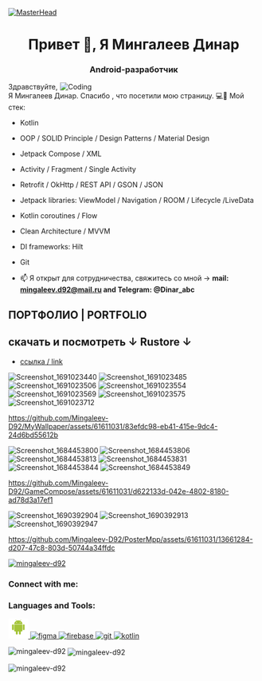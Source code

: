 [![MasterHead](https://cdn-images-1.medium.com/max/1024/1*hak4JqwYiAa_NbSPh9M5Zw.gif)](https://rishavchanda.io)
<h1 align="center">Привет 👋, Я Мингалеев Динар</h1>
<h3 align="center">Android-разработчик</h3>
<img align="right" alt="Coding" width="400" src="https://cdn.dribbble.com/users/1162077/screenshots/3848914/programmer.gif">


Здравствуйте, Я Мингалеев Динар. Спасибо , что посетили мою страницу.
💻📱 Мой стек:
- Kotlin
- OOP / SOLID Principle / Design Patterns / Material Design
- Jetpack Compose / XML
- Activity / Fragment / Single Activity
- Retrofit / OkHttp / REST API / GSON / JSON
- Jetpack libraries: ViewModel / Navigation / ROOM / Lifecycle /LiveData
- Kotlin coroutines / Flow
- Clean Architecture / MVVM
- DI frameworks: Hilt
- Git

- 📫 Я открыт для сотрудничества, свяжитесь со мной  -> **mail: mingaleev.d92@mail.ru and Telegram: @Dinar_abc**

## ПОРТФОЛИО | PORTFOLIO

## скачать и посмотреть  ↓ Rustore ↓

- [ссылка / link](https://clck.ru/35BgBW) <RUSTORE>

![Screenshot_1691023440](https://github.com/Mingaleev-D92/MyWallpaper/assets/61611031/8daadd38-169c-4ce5-9842-45acb72a7224)
![Screenshot_1691023485](https://github.com/Mingaleev-D92/MyWallpaper/assets/61611031/94b8d444-8b86-4266-99f0-d693a7bdda76)
![Screenshot_1691023506](https://github.com/Mingaleev-D92/MyWallpaper/assets/61611031/e3e9d902-1aa7-443c-bd0f-d917c41c96b7)
![Screenshot_1691023554](https://github.com/Mingaleev-D92/MyWallpaper/assets/61611031/ebe05f66-3e4a-465b-9d62-9f454aa7e0c0)
![Screenshot_1691023569](https://github.com/Mingaleev-D92/MyWallpaper/assets/61611031/93921aa1-bd44-49a0-a2b5-c1fb79c4cb26)
![Screenshot_1691023575](https://github.com/Mingaleev-D92/MyWallpaper/assets/61611031/a56b378d-8910-4df5-a194-47039d633b46)
![Screenshot_1691023712](https://github.com/Mingaleev-D92/MyWallpaper/assets/61611031/3cdebd69-6559-41f2-af57-7b24196aed58)

https://github.com/Mingaleev-D92/MyWallpaper/assets/61611031/83efdc98-eb41-415e-9dc4-24d6bd55612b

![Screenshot_1684453800](https://github.com/Mingaleev-D92/GameCompose/assets/61611031/fd8a5735-0b93-46b5-bc69-208ee31f5d57)
![Screenshot_1684453806](https://github.com/Mingaleev-D92/GameCompose/assets/61611031/a2952407-069e-42c4-8b9b-4ab63bd566f5)
![Screenshot_1684453813](https://github.com/Mingaleev-D92/GameCompose/assets/61611031/10f521a7-fd96-4c6f-b933-a5cde8aaac4b)
![Screenshot_1684453831](https://github.com/Mingaleev-D92/GameCompose/assets/61611031/1afe284d-d8de-468f-aeae-8c0b62e72085)
![Screenshot_1684453844](https://github.com/Mingaleev-D92/GameCompose/assets/61611031/1006a999-c56a-4da0-87a7-aac852b6e53b)
![Screenshot_1684453849](https://github.com/Mingaleev-D92/GameCompose/assets/61611031/7ad5ef0a-4213-4979-872b-7e56249ce38e)

https://github.com/Mingaleev-D92/GameCompose/assets/61611031/d622133d-042e-4802-8180-ad78d3a17ef1

![Screenshot_1690392904](https://github.com/Mingaleev-D92/PosterMpp/assets/61611031/3b274d17-f895-4498-952a-4fcbd436fd13)
![Screenshot_1690392913](https://github.com/Mingaleev-D92/PosterMpp/assets/61611031/4f10fbe7-6510-4c54-9979-550a8282321e)
![Screenshot_1690392947](https://github.com/Mingaleev-D92/PosterMpp/assets/61611031/e0298f1e-abc2-4055-bf11-08050a7ade0d)

https://github.com/Mingaleev-D92/PosterMpp/assets/61611031/13661284-d207-47c8-803d-50744a34ffdc


<p align="left"> <a href="https://github.com/ryo-ma/github-profile-trophy"><img src="https://github-profile-trophy.vercel.app/?username=mingaleev-d92" alt="mingaleev-d92" /></a> </p>

<h3 align="left">Connect with me:</h3>
<p align="left">
</p>

<h3 align="left">Languages and Tools:</h3>
<p align="left"> <a href="https://developer.android.com" target="_blank" rel="noreferrer"> <img src="https://raw.githubusercontent.com/devicons/devicon/master/icons/android/android-original-wordmark.svg" alt="android" width="40" height="40"/> </a> <a href="https://www.figma.com/" target="_blank" rel="noreferrer"> <img src="https://www.vectorlogo.zone/logos/figma/figma-icon.svg" alt="figma" width="40" height="40"/> </a> <a href="https://firebase.google.com/" target="_blank" rel="noreferrer"> <img src="https://www.vectorlogo.zone/logos/firebase/firebase-icon.svg" alt="firebase" width="40" height="40"/> </a> <a href="https://git-scm.com/" target="_blank" rel="noreferrer"> <img src="https://www.vectorlogo.zone/logos/git-scm/git-scm-icon.svg" alt="git" width="40" height="40"/> </a> <a href="https://kotlinlang.org" target="_blank" rel="noreferrer"> <img src="https://www.vectorlogo.zone/logos/kotlinlang/kotlinlang-icon.svg" alt="kotlin" width="40" height="40"/> </a> </p>

<p><img align="left" src="https://github-readme-stats.vercel.app/api/top-langs?username=mingaleev-d92&show_icons=true&locale=en&layout=compact" alt="mingaleev-d92" /></p>

<p>&nbsp;<img align="center" src="https://github-readme-stats.vercel.app/api?username=mingaleev-d92&show_icons=true&locale=en" alt="mingaleev-d92" /></p>

<p><img align="center" src="https://github-readme-streak-stats.herokuapp.com/?user=mingaleev-d92&" alt="mingaleev-d92" /></p>
